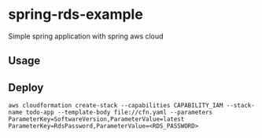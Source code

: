 # spring-rds-example
Simple spring application with spring aws cloud

## Usage


## Deploy
```
aws cloudformation create-stack --capabilities CAPABILITY_IAM --stack-name todo-app --template-body file://cfn.yaml --parameters ParameterKey=SoftwareVersion,ParameterValue=latest ParameterKey=RdsPassword,ParameterValue=<RDS_PASSWORD>
```